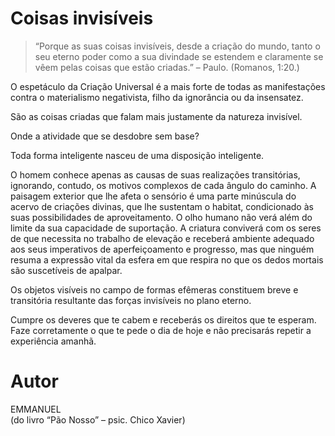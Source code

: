 # Coisas invisíveis

> “Porque as suas coisas invisíveis, desde a criação do mundo, tanto o seu eterno poder como a sua divindade se estendem e claramente se vêem pelas coisas que estão criadas.”  – Paulo. (Romanos, 1:20.)

O espetáculo da Criação Universal é a mais forte de todas as manifestações contra o materialismo negativista, filho da ignorância ou da insensatez.

São as coisas criadas que falam mais justamente da natureza invisível.

Onde a atividade que se desdobre sem base?

Toda forma inteligente nasceu de uma disposição inteligente.

O homem conhece apenas as causas de suas realizações transitórias, ignorando, contudo, os motivos complexos de cada ângulo do caminho. A paisagem exterior que lhe afeta o sensório é uma parte minúscula do acervo de criações divinas, que lhe sustentam o habitat, condicionado às suas possibilidades de aproveitamento. O olho humano não verá além do limite da sua capacidade de suportação. A criatura conviverá com os seres de que necessita no trabalho de elevação e receberá ambiente adequado aos seus imperativos de aperfeiçoamento e progresso, mas que ninguém resuma a expressão vital da esfera em que respira no que os dedos mortais são suscetíveis de apalpar.

Os objetos visíveis no campo de formas efêmeras constituem breve e transitória resultante das forças invisíveis no plano eterno.

Cumpre os deveres que te cabem e receberás os direitos que te esperam. Faze corretamente o que te pede o dia de hoje e não precisarás repetir a experiência amanhã.

# Autor
EMMANUEL  
(do livro “Pão Nosso” – psic. Chico Xavier)   

